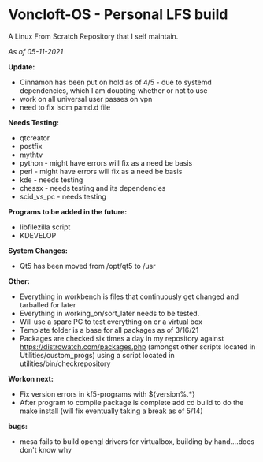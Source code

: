# Voncloft-OS - Personal LFS build

A Linux From Scratch Repository that I self maintain.

_As of 05-11-2021_

**Update:**
- Cinnamon has been put on hold as of 4/5 - due to systemd dependencies, which I am doubting whether or not to use
- work on all universal user passes on vpn
- need to fix lsdm pamd.d file

**Needs Testing:**
- qtcreator
- postfix
- mythtv
- python - might have errors will fix as a need be basis
- perl - might have errors will fix as a need be basis
- kde - needs testing
- chessx - needs testing and its dependencies
- scid_vs_pc - needs testing

**Programs to be added in the future:**
- libfilezilla script
- KDEVELOP

**System Changes:**
- Qt5 has been moved from /opt/qt5 to /usr

**Other:**
- Everything in workbench is files that continuously get changed and tarballed for later
- Everything in working_on/sort_later needs to be tested.
- Will use a spare PC to test everything on or a virtual box
- Template folder is a base for all packages as of 3/16/21
- Packages are checked six times a day in my repository against https://distrowatch.com/packages.php (amongst other scripts located in Utilities/custom_progs) using a script located in utilities/bin/checkrepository

**Workon next:**
- Fix version errors in kf5-programs with ${version%.*}
- After program to compile package is complete add cd build to do the make install (will fix eventually taking a break as of 5/14)

**bugs:**
- mesa fails to build opengl drivers for virtualbox, building by hand....does don't know why
